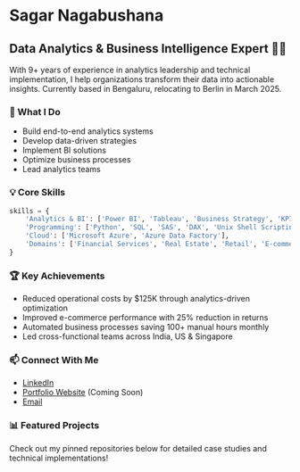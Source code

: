 # Sagar Nagabushana
## Data Analytics & Business Intelligence Expert 👨‍💻

With 9+ years of experience in analytics leadership and technical implementation, I help organizations transform their data into actionable insights. Currently based in Bengaluru, relocating to Berlin in March 2025.

### 🎯 What I Do
- Build end-to-end analytics systems
- Develop data-driven strategies
- Implement BI solutions
- Optimize business processes
- Lead analytics teams

### 💡 Core Skills
```python
skills = {
    'Analytics & BI': ['Power BI', 'Tableau', 'Business Strategy', 'KPI Frameworks'],
    'Programming': ['Python', 'SQL', 'SAS', 'DAX', 'Unix Shell Scripting'],
    'Cloud': ['Microsoft Azure', 'Azure Data Factory'],
    'Domains': ['Financial Services', 'Real Estate', 'Retail', 'E-commerce']
}
```

### 🏆 Key Achievements
- Reduced operational costs by $125K through analytics-driven optimization
- Improved e-commerce performance with 25% reduction in returns
- Automated business processes saving 100+ manual hours monthly
- Led cross-functional teams across India, US & Singapore

### 📫 Connect With Me
- [LinkedIn](https://www.linkedin.com/in/sagar-nagabushana)
- [Portfolio Website](https://sagar-bushan.github.io) (Coming Soon)
- [Email](mailto:sagar.bushan@gmail.com)

### 📊 Featured Projects
Check out my pinned repositories below for detailed case studies and technical implementations!

